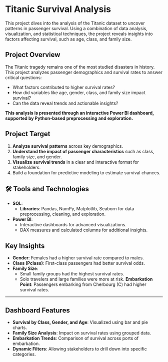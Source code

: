 # Titanic Survival Analysis 

This project dives into the analysis of the Titanic dataset to uncover patterns in passenger survival. Using a combination of data analysis, visualization, and statistical techniques, the project reveals insights into factors affecting survival, such as age, class, and family size.

## Project Overview
The Titanic tragedy remains one of the most studied disasters in history. This project analyzes passenger demographics and survival rates to answer critical questions:
* What factors contributed to higher survival rates?
* How did variables like age, gender, class, and family size impact survival?
* Can the data reveal trends and actionable insights?

**This analysis is presented through an interactive Power BI dashboard, supported by Python-based preprocessing and exploration.**

##  Project Target
1. **Analyze survival patterns** across key demographics.
2. **Understand the impact of passenger characteristics** such as class, family size, and gender.
3. **Visualize survival trends** in a clear and interactive format for stakeholders.
4. Build a foundation for predictive modeling to estimate survival chances.


## 🛠️ Tools and Technologies
- **SQL**:
  - **Libraries**: Pandas, NumPy, Matplotlib, Seaborn for data preprocessing, cleaning, and exploration.
- **Power BI**:
  - Interactive dashboards for advanced visualizations.
  - DAX measures and calculated columns for additional insights.

## Key Insights
- **Gender**: Females had a higher survival rate compared to males.
- **Class (Pclass)**: First-class passengers had better survival odds.
- **Family Size**:
  * Small family groups had the highest survival rates.
  * Solo travelers and large families were more at risk.
  **Embarkation Point**: Passengers embarking from Cherbourg (C) had higher survival rates.

---

##  Dashboard Features
- **Survival by Class, Gender, and Age**: Visualized using bar and pie charts.
- **Family Size Analysis**: Impact on survival rates using grouped data.
- **Embarkation Trends**: Comparison of survival across ports of embarkation.
- **Dynamic Filters**: Allowing stakeholders to drill down into specific categories.



